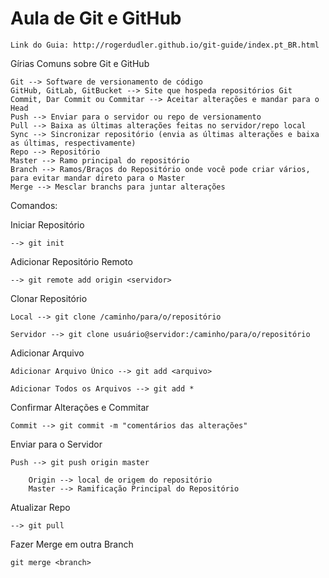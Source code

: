 # Aula de Git e GitHub

    Link do Guia: http://rogerdudler.github.io/git-guide/index.pt_BR.html

Gírias Comuns sobre Git e GitHub

    Git --> Software de versionamento de código
    GitHub, GitLab, GitBucket --> Site que hospeda repositórios Git
    Commit, Dar Commit ou Commitar --> Aceitar alterações e mandar para o Head
    Push --> Enviar para o servidor ou repo de versionamento
    Pull --> Baixa as últimas alterações feitas no servidor/repo local
    Sync --> Sincronizar repositório (envia as últimas alterações e baixa as últimas, respectivamente)
    Repo --> Repositório
    Master --> Ramo principal do repositório
    Branch --> Ramos/Braços do Repositório onde você pode criar vários, para evitar mandar direto para o Master
    Merge --> Mesclar branchs para juntar alterações


Comandos:

Iniciar Repositório

    --> git init

Adicionar Repositório Remoto 
    
    --> git remote add origin <servidor>

Clonar Repositório

    Local --> git clone /caminho/para/o/repositório

    Servidor --> git clone usuário@servidor:/caminho/para/o/repositório


Adicionar Arquivo

    Adicionar Arquivo Único --> git add <arquivo>

    Adicionar Todos os Arquivos --> git add *

Confirmar Alterações e Commitar

    Commit --> git commit -m "comentários das alterações"

Enviar para o Servidor

    Push --> git push origin master

        Origin --> local de origem do repositório
        Master --> Ramificação Principal do Repositório

Atualizar Repo

    --> git pull

Fazer Merge em outra Branch

    git merge <branch>